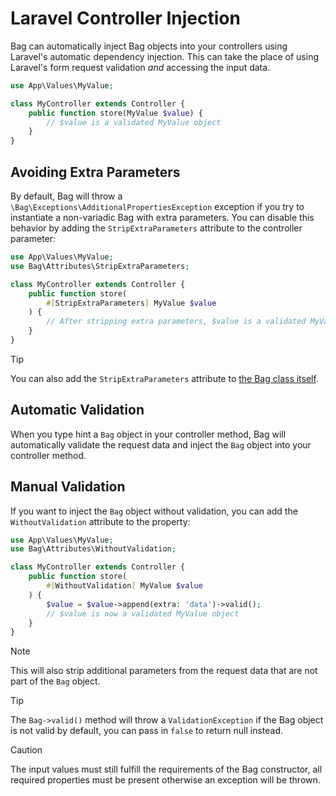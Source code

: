 # Laravel Controller Injection

Bag can automatically inject Bag objects into your controllers using Laravel's automatic dependency injection. This can take
the place of using Laravel's form request validation _and_ accessing the input data.

```php
use App\Values\MyValue;

class MyController extends Controller {
    public function store(MyValue $value) {
        // $value is a validated MyValue object
    }
}
```

## Avoiding Extra Parameters

By default, Bag will throw a `\Bag\Exceptions\AdditionalPropertiesException` exception if you try to instantiate a non-variadic Bag with extra parameters. You can disable this behavior by adding the `StripExtraParameters` attribute to the controller parameter:

```php
use App\Values\MyValue;
use Bag\Attributes\StripExtraParameters;

class MyController extends Controller {
    public function store(
        #[StripExtraParameters] MyValue $value
    ) {
        // After stripping extra parameters, $value is a validated MyValue object
    }
}
```

> [!TIP]
> You can also add the `StripExtraParameters` attribute to [the Bag class itself](./basic-usage.md#stripping-extra-parameters). 

## Automatic Validation 

When you type hint a `Bag` object in your controller method, Bag will automatically validate the request data and inject the `Bag` object into your controller method.

## Manual Validation

If you want to inject the `Bag` object without validation, you can add the `WithoutValidation` attribute to the property:

```php
use App\Values\MyValue;
use Bag\Attributes\WithoutValidation;

class MyController extends Controller {
    public function store(
        #[WithoutValidation] MyValue $value
    ) {
        $value = $value->append(extra: 'data')->valid();
        // $value is now a validated MyValue object
    }
}
```

> [!NOTE]
> This will also strip additional parameters from the request data that are not part of the `Bag` object.

> [!TIP]
> The `Bag->valid()` method will throw a `ValidationException` if the Bag object is not valid by default, you can pass in `false` to return null instead.

> [!CAUTION]
> The input values must still fulfill the requirements of the Bag constructor, all required properties must be present otherwise an exception will be thrown.

